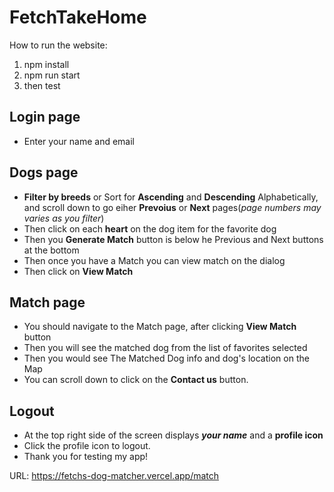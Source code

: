 # FetchTakeHome
How to run the website:
1. npm install
2. npm run start
3. then test

## Login page
- Enter your name and email

## Dogs page
- **Filter by breeds** or Sort for **Ascending** and **Descending** Alphabetically, and scroll down to go eiher **Prevoius**  or **Next** pages(_page numbers may varies as you filter_)
- Then click on each **heart** on the dog item for the favorite dog
- Then you **Generate Match** button is below he Previous and Next buttons at the bottom
- Then once you have a Match you can view match on the dialog
- Then click on **View Match**

## Match page
- You should navigate to the Match page, after clicking **View Match** button
- Then you will see the matched dog from the list of favorites selected
- Then you would see The Matched Dog info and dog's location on the Map
- You can scroll down to click on the **Contact us** button.

## Logout
- At the top right side of the screen displays **_your name_** and a **profile icon**
- Click the profile icon to logout.
- Thank you for testing my app!

URL: https://fetchs-dog-matcher.vercel.app/match
